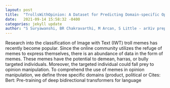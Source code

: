 ```yaml
---
layout: post
title:  "TrollsWithOpinion: A Dataset for Predicting Domain-specific Opinion Manipulation in Troll Memes"
date:   2021-09-14 15:58:32 -0400
categories: jekyll update
author: "S Suryawanshi, BR Chakravarthi, M Arcan, S Little - arXiv preprint arXiv , 2021"
---
```

Research into the classification of Image with Text (IWT) troll memes has recently become popular. Since the online community utilizes the refuge of memes to express themselves, there is an abundance of data in the form of memes. These memes have the potential to demean, harras, or bully targeted individuals. Moreover, the targeted individual could fall prey to opinion manipulation. To comprehend the use of memes in opinion manipulation, we define three specific domains (product, political or Cites: Bert: Pre-training of deep bidirectional transformers for language